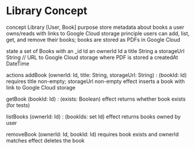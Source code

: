 # Library Concept

concept Library [User, Book]
purpose store metadata about books a user owns/reads with links to Google Cloud storage
principle users can add, list, get, and remove their books; books are stored as PDFs in Google Cloud

state
  a set of Books with
    an _id Id
    an ownerId Id
    a title String
    a storageUrl String  // URL to Google Cloud storage where PDF is stored
    a createdAt DateTime

actions
  addBook (ownerId: Id, title: String, storageUrl: String) : (bookId: Id)
    requires title non-empty; storageUrl non-empty
    effect inserts a book with link to Google Cloud storage

  getBook (bookId: Id) : (exists: Boolean)
    effect returns whether book exists (for tests)

  listBooks (ownerId: Id) : (bookIds: set Id)
    effect returns books owned by user

  removeBook (ownerId: Id, bookId: Id)
    requires book exists and ownerId matches
    effect deletes the book
